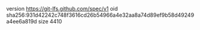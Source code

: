version https://git-lfs.github.com/spec/v1
oid sha256:931d42242c748f3616cd26b54966a4e32aa8a74d89ef9b58d49249a4ee6a819d
size 4410
